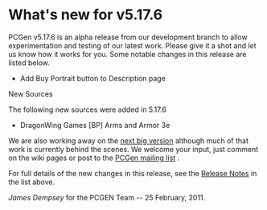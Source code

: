 What's new for v5.17.6
======================

PCGen v5.17.6 is an alpha release from our development branch to allow
experimentation and testing of our latest work. Please give it a shot
and let us know how it works for you.
Some notable changes in this release are listed below.

* Add Buy Portrait button to Description page

New Sources

The following new sources were added in 5.17.6</p>

* DragonWing Games [BP] Arms and Armor 3e

We are also working away on the
[next big version](http://wiki.pcgen.org/index.php?title=Release_6.0.x) although
much of that work is currently behind the scenes. We welcome your input,
just comment on the wiki pages or post to the
[PCGen mailing list](http://games.groups.yahoo.com/group/pcgen/)
.

For full details of the new changes in this release, see the
[Release Notes](http://sourceforge.net/projects/pcgen/files/PCGen%20Unstable/5.17.6%20Alpha/pcgen-release-notes-5176.html/download) in the list above.

*James Dempsey* for the PCGEN Team -- 25 February, 2011.
